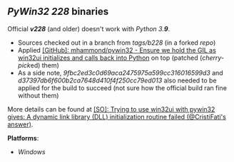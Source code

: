 *PyWin32 228* binaries
----------------------

Official ***v228*** (and older) doesn't work with *Python 3.**9***.

- Sources checked out in a branch from *tags/b228* (in a forked *repo*)
- Applied [[GitHub]: mhammond/pywin32 - Ensure we hold the GIL as win32ui initializes and calls back into Python](https://github.com/mhammond/pywin32/commit/a58d0a47b5201f7347afa7465e1a74a623173c6d#diff-463277b58680e924d2eb3486c5ffcdfece92520a691a54d2fd217f20ef166663) on top (patched (*cherry-pick*ed) them)
- As a side note, *9fbc2ed3c0d69aca2475975a599cc316016599d3* and *d37397db6f600b2ca7648d410f4f250cc79ed013* also needed to be applied for the build to succeed (not sure how the official build ran fine without them)

More details can be found at [[SO]: Trying to use win32ui with pywin32 gives: A dynamic link library (DLL) initialization routine failed (@CristiFati's answer)](https://stackoverflow.com/a/64509494/4788546).

**Platforms**:
- *Windows*

